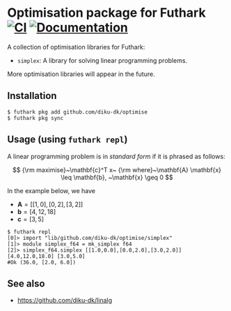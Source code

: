 # Optimisation package for Futhark [![CI](https://github.com/diku-dk/optimise/workflows/CI/badge.svg)](https://github.com/diku-dk/optimise/actions) [![Documentation](https://futhark-lang.org/pkgs/github.com/diku-dk/optimise/status.svg)](https://futhark-lang.org/pkgs/github.com/diku-dk/optimise/latest/)

A collection of optimisation libraries for Futhark:

- `simplex`: A library for solving linear programming problems.

More optimisation libraries will appear in the future.

## Installation

```
$ futhark pkg add github.com/diku-dk/optimise
$ futhark pkg sync
```

## Usage (using `futhark repl`)

A linear programming problem is in *standard form* if it is phrased as follows:

$$ {\rm maximise}~\mathbf{c}^T x~
   {\rm where}~\mathbf{A} \mathbf{x} \leq \mathbf{b}, ~\mathbf{x} \geq 0
$$

In the example below, we have

- $\mathbf{A} = [[1,0],[0,2],[3,2]]$
- $\mathbf{b} = [4,12,18]$
- $\mathbf{c} = [3,5]$

```
$ futhark repl
[0]> import "lib/github.com/diku-dk/optimise/simplex"
[1]> module simplex_f64 = mk_simplex f64
[2]> simplex_f64.simplex [[1.0,0.0],[0.0,2.0],[3.0,2.0]] [4.0,12.0,18.0] [3.0,5.0]
#Ok (36.0, [2.0, 6.0])
```

## See also

* https://github.com/diku-dk/linalg
